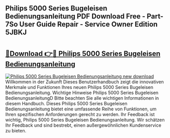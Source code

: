 ## Philips 5000 Series Bugeleisen Bedienungsanleitung PDF Download Free - Part-7So User Guide Repair - Service Owner Edition 5JBKJ

# <h2><a href="http://df5t00w.blite.top/?on=Philips+5000+Series+Bugeleisen+Bedienungsanleitung">🔗Download 👉🔴 Philips 5000 Series Bugeleisen Bedienungsanleitung</a></h2>

[![Philips 5000 Series Bugeleisen Bedienungsanleitung new download](https://i.imgur.com/lujVjoI.png)](http://df5t00w.blite.top/?on=Philips+5000+Series+Bugeleisen+Bedienungsanleitung)
Willkommen in der Zukunft Dieses Benutzerhandbuch zeigt die innovativen Merkmale und Funktionen Ihres neuen Philips 5000 Series Bugeleisen Bedienungsanleitung. Wichtige Hinweise Philips 5000 Series Bugeleisen BedienungsanleitungD Bitte beachten Sie alle wichtigen Informationen in diesem Handbuch. Dieses Philips 5000 Series Bugeleisen Bedienungsanleitung bietet eine umfassende Reihe von Funktionen, um Ihren spezifischen Anforderungen gerecht zu werden. Ihr Feedback ist wichtig, Philips 5000 Series Bugeleisen Bedienungsanleitung. Wir schätzen Ihr Feedback und sind bestrebt, einen außergewöhnlichen Kundenservice zu bieten.
